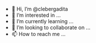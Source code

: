 - 👋 Hi, I’m @clebergadita
- 👀 I’m interested in ...
- 🌱 I’m currently learning ...
- 💞️ I’m looking to collaborate on ...
- 📫 How to reach me ...

<!---
clebergadita/clebergadita is a ✨ special ✨ repository because its `README.md` (this file) appears on your GitHub profile.
You can click the Preview link to take a look at your changes.
--->

